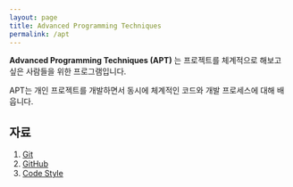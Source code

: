 ```yaml
---
layout: page
title: Advanced Programming Techniques
permalink: /apt
---
```

**Advanced Programming Techniques (APT)** 는 프로젝트를 체계적으로 해보고 싶은 사람들을 위한 프로그램입니다.

APT는 개인 프로젝트를 개발하면서 동시에 체계적인 코드와 개발 프로세스에 대해 배웁니다.

## 자료

1. [Git](/apt/git)
2. [GitHub](/apt/github)
3. [Code Style](/apt/code-style)

